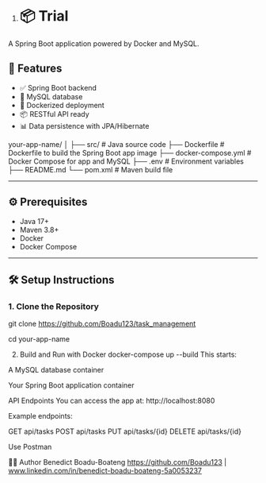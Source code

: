 1. # 📦 Trial

A Spring Boot application powered by Docker and MySQL.

## 🚀 Features

- ✅ Spring Boot backend
- 🐬 MySQL database
- 🐳 Dockerized deployment
- 📦 RESTful API ready
- 📊 Data persistence with JPA/Hibernate

your-app-name/
│
├── src/ # Java source code
├── Dockerfile # Dockerfile to build the Spring Boot app image
├── docker-compose.yml # Docker Compose for app and MySQL
├── .env # Environment variables
├── README.md 
└── pom.xml # Maven build file


---

## ⚙️ Prerequisites

- Java 17+
- Maven 3.8+
- Docker
- Docker Compose

---

## 🛠️ Setup Instructions

### 1. Clone the Repository

git clone https://github.com/Boadu123/task_management

cd your-app-name

2. Build and Run with Docker
   docker-compose up --build
   This starts:

A MySQL database container

Your Spring Boot application container

API Endpoints
You can access the app at:
http://localhost:8080

Example endpoints:

GET    api/tasks
POST   api/tasks
PUT    api/tasks/{id}
DELETE api/tasks/{id}

Use Postman

👨‍💻 Author
Benedict Boadu-Boateng
https://github.com/Boadu123 | www.linkedin.com/in/benedict-boadu-boateng-5a0053237